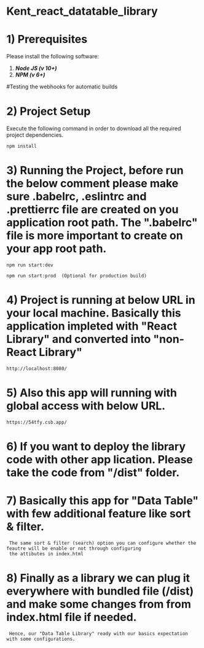 # Kent_react_datatable_library

# 1) Prerequisites
Please install the following software:
1) ***Node JS (v 10+)*** 
2) ***NPM (v 6+)***

#Testing the webhooks for automatic builds

# 2) Project Setup
Execute the following command in order to download all the required project dependencies.

````
npm install
````

# 3) Running the Project, before run the below comment please make sure .babelrc, .eslintrc and .prettierrc file are created on you application root path. The ".babelrc" file is more important to create on your app root path.

````
npm run start:dev  

npm run start:prod  (Optional for production build)
````

# 4) Project is running at below URL in your local machine. Basically this application impleted with "React Library" and converted into "non-React Library"

````
http://localhost:8080/

````
# 5) Also this app will running with global access with below URL.

````
https://54tfy.csb.app/

````

# 6) If you want to deploy the library code with other app lication. Please take the code from "/dist" folder.

# 7) Basically this app for "Data Table" with few additional feature like sort & filter. 
     The same sort & filter (search) option you can configure whether the feautre will be enable or not through configuring
     the attibutes in index.html
 
# 8) Finally as a library we can plug it everywhere with bundled file (/dist) and make some changes from from index.html file if needed. 
     Hence, our "Data Table Library" ready with our basics expectation with some configurations.
 
